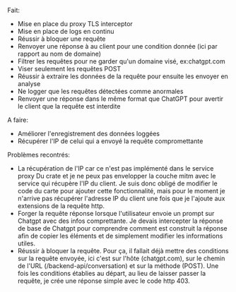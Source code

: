 Fait:
- Mise en place du proxy TLS interceptor
- Mise en place de logs en continu
- Réussir à bloquer une requête
- Renvoyer une réponse à au client pour une condition donnée (ici par rapport au nom de domaine)
- Filtrer les requêtes pour ne garder qu'un domaine visé, ex:chatgpt.com
- Viser seulement les requêtes POST
- Réussir à extraire les données de la requête pour ensuite les envoyer en analyse
- Ne logger que les requêtes détectées comme anormales
- Renvoyer une réponse dans le même format que ChatGPT pour avertir le client que la requête est interdite

A faire: 
- Améliorer l'enregistrement des données loggées
- Récupérer l'IP de celui qui a envoyé la requête compromettante

Problèmes recontrés: 
- La récupération de l'IP car ce n'est pas implémenté dans le service proxy
Du crate et je ne peux pas envelopper la couche mitm avec le service qui récupère l'IP du client.
Je suis donc obligé de modifier le code du carte pour ajouter cette fonctionnalité, mais pour le 
moment je n'arrive pas récupérer l'adresse IP du client une fois que je l'ajoute aux extensions de 
la requête http.
- Forger la requête réponse lorsque l'utilisateur envoie un prompt sur Chatgpt avec des infos
comprettante. Je devais intercepter la réponse de base de Chatgpt pour comprendre comment est construit
la réponse afin de copier les éléments et de simplement modifier les informations utiles.
- Réussir à bloquer la requête. Pour ça, il fallait déjà mettre des conditions sur la requête envoyée,
ici c'est sur l'hôte (chatgpt.com), sur le chemin de l'URL (/backend-api/conversation) et sur la méthode (POST).
Une fois les conditions établies au départ, au lieu de laisser passer la requête, je crée une réponse simple avec
le code http 403.
